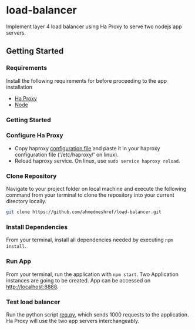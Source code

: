 # load-balancer
Implement layer 4 load balancer using Ha Proxy to serve two nodejs app servers.

## Getting Started 

### Requirements 

Install the following requirements for before proceeding to the app installation
- [Ha Proxy](https://access.redhat.com/documentation/en-us/red_hat_enterprise_linux/7/html/load_balancer_administration/install_haproxy_example1) 
- [Node](https://nodejs.org/en/download/)

### Getting Started

### Configure Ha Proxy 

- Copy haproxy [configuration file](https://github.com/ahmedmeshref/layer4-load-balancer/blob/main/haproxy.cfg) and paste it in your haproxy configuration file ('/etc/haproxy/' on linux). 
- Reload haproxy service. On linux, use ```sudo service haproxy reload```.

### Clone Repository

Navigate to your project folder on local machine and execute the following command from your terminal to clone the repository into your current directory locally.

```bash
git clone https://github.com/ahmedmeshref/load-balancer.git
```

### Install Dependencies

From your terminal, install all dependencies needed by executing ```npm install```.

### Run App 

From your terminal, run the application with ```npm start```. Two Application instances are going to be created. App can be accessed on [http://localhost:8888](http://localhost:8888).

### Test load balancer 

Run the python script [req.py](https://github.com/ahmedmeshref/layer4-load-balancer/blob/main/req.py), which sends 1000 requests to the application. Ha Proxy will use the two app servers interchangeably.


